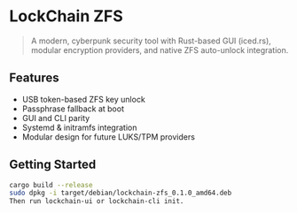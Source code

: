 # LockChain ZFS

> A modern, cyberpunk security tool with Rust-based GUI (iced.rs), modular encryption providers, and native ZFS auto-unlock integration.

## Features
- USB token-based ZFS key unlock
- Passphrase fallback at boot
- GUI and CLI parity
- Systemd & initramfs integration
- Modular design for future LUKS/TPM providers

## Getting Started
```bash
cargo build --release
sudo dpkg -i target/debian/lockchain-zfs_0.1.0_amd64.deb
Then run lockchain-ui or lockchain-cli init.
